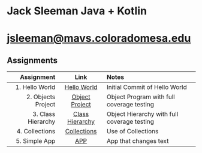 # Jack Sleeman Java + Kotlin
# jsleeman@mavs.coloradomesa.edu
## Assignments
| Assignment |   Link   |   Notes  |
|-----------:|:--------:|:---------|
| 1. Hello World | [Hello World](https://github.com/jackedup/Java-Kotlin-jsleeman/tree/master/HelloWorld) | Initial Commit of Hello World |
| 2. Objects Project| [Object Project](https://github.com/jackedup/Java-Kotlin-jsleeman/blob/master/Objects/)| Object Program with full coverage testing |
| 3. Class Hierarchy| [Class Hierarchy](https://github.com/jackedup/Java-Kotlin-jsleeman/tree/master/ClassHierarchy)| Object Hierarchy with full coverage testing |
| 4. Collections| [Collections](https://github.com/jackedup/Java-Kotlin-jsleeman/tree/master/Collections)| Use of Collections |
| 5. Simple App| [APP](https://github.com/jackedup/Java-Kotlin-jsleeman/new/master/SimpleApp)| App that changes text |


